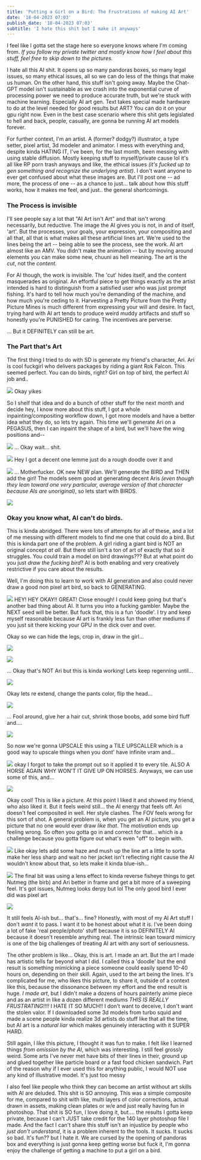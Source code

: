 ```yaml
---
title: 'Putting a Girl on a Bird: The Frustrations of making AI Art'
date: '18-04-2023 07:03'
publish_date: '18-04-2023 07:03'
subtitle: 'I hate this shit but I make it anyways'
---
```


I feel like I gotta set the stage here so everyone knows where I'm coming from. *If you follow my private twitter and mostly know how I feel about this stuff, feel free to skip down to the pictures.*

I hate all this AI shit. It opens up so many pandoras boxes, so many legal issues, so many ethical issues, all so we can do less of the things that make us human. On the other hand, this stuff isn't going away. Maybe the Chat-GPT model isn't sustainable as we crash into the exponential curve of processing power we need to produce accurate truth, but we're stuck with machine learning. Especially AI art gen. Text takes special made hardware to do at the level needed for good results but ART? You can do it on your gpu right now. Even in the best case scenario where this shit gets legislated to hell and back, people, casually, are gonna be running AI art models forever.

For further context, I'm an artist. A (former? dodgy?) illustrator, a type setter, pixel artist, 3d modeler and animator. I mess with everything and, despite kinda HATING IT, I've been, for the last month, been messing with using stable diffusion. Mostly keeping stuff to myself/private cause lol it's all like RP porn trash anyways and like, the ethical issues *(it's fucked up to gen something and recognize the underlying artist)*. I don't want anyone to ever get confused about what these images are. But I'll post one -- ad more, the process of one -- as a chance to just... talk about how this stuff works, how it makes me feel, and just.. the general shortcomings.

### The Process is invisible

I'll see people say a lot that "AI Art isn't Art" and that isn't wrong necessarily, but reductive. The image the AI gives you is not, in and of itself, 'art'. But the processes, your goals, your expression, your compositing and all that, all that  is what makes all these artificial lines art. We're used to the lines being the art -- being able to see the process, see the work. AI art almost like an AMV. You didn't make the animation -- but by moving around elements you can make some new, chuuni as hell meaning. The art is the *cut*, not the *content*.

For AI though, the work is invisible. The 'cut' hides itself, and the content masquerades as original. An effortful piece to get things exactly as the artist intended is hard to distinguish from a satisfied user who was just prompt fishing. It's hard to tell how much you're demanding of the machine, and how much you're ceding to it. Harvesting a Pretty Picture from the Pretty Picture Mines is much different from expressing your will and desire. In fact, trying hard with AI art tends to produce weird muddy artifacts and stuff so honestly you're PUNISHED for caring. The incentives are perverse.

... But it DEFINITELY can still be art.

### The Part that's Art

The first thing I tried to do with SD is generate my friend's character, Ari. Ari is cool fuckgirl who delivers packages by riding a giant Rok Falcon. This seemed perfect. You can do birds, right? Girl on top of bird, the perfect AI job and..

![](0-Original-Fails.jpg) Okay yikes

So I shelf that idea and do a bunch of other stuff for the next month and decide hey, I know more about this stuff, I got a whole inpainting/compositing workflow down, I got more models and have a better idea what they do, so lets try again. This time we'll generate Ari on a PEGASUS, then I can inpaint the shape of a bird, but we'll have the wing positions and--

![](1-Fail1.jpg) ... Okay wait... shit.

![](2-base.jpg) Hey I got a decent one lemme just do a rough doodle over it and 

![](2-gen1.jpg) ... Motherfucker. OK new NEW plan. We'll generate the BIRD and THEN add the girl! The models seem good at generating decent Aris *(even though they lean toward one very particular, average version of that character because AIs are unoriginal)*, so lets start with BIRDS.

![](3-fail.jpg)

### Okay you know what, AI can't do birds.

This is kinda abridged. There were lots of attempts for all of these, and a lot of me messing with different models to find me one that could do a bird. But this is kinda part one of the problem. A girl riding a giant bird is NOT an original concept *at all*. But there still isn't a ton of art of exactly that so it struggles. You could train a model on bird drawings??? But at what point do you just *draw the fucking bird*? AI is both enabling and very creatively restrictive if you care about the results.

Well, I'm doing this to learn to work with AI generation and also could never draw a good non pixel art bird, so back to GENERATING.

![](4-start1.jpg) HEY! HEY OKAY!! GREAT! Close enough! I could keep going but that's another bad thing about AI. It turns you into a fucking gambler. Maybe the NEXT seed will be better. But fuck that, this is a fun 'doodle'. I try and keep myself reasonable because AI art is frankly less fun than other mediums if you just sit there kicking your GPU in the dick over and over.

Okay so we can hide the legs, crop in, draw in the girl...

![](4-start2.jpg)

![](4-start3.jpg)

... Okay that's NOT Ari but this is kinda working! Lets keep regenning until...

![](4-start4.jpg)

Okay lets re extend, change the pants color, flip the head...

![](4-start5.jpg)

... Fool around, give her a hair cut, shrink those boobs, add some bird fluff and....

![](5-ari.jpg)

So now we're gonna UPSCALE this using a TILE UPSCALLER which is a good way to upscale things when you dont' have infinite vram and...

![](6-whoops.jpg) okay I forgot to take the prompt out so it applied it to every tile. ALSO A HORSE AGAIN WHY WON'T IT GIVE UP ON HORSES. Anyways, we can use some of this, and...

![](7-bigger.jpg)

Okay cool! This is like a picture. At this point I liked it and showed my friend, who also liked it. But it feels weird still... the AI energy that feels off. Ari doesn't feel composited in well. Her style clashes. The FOV feels wrong for this sort of shot. A general problem is, when you get an AI picture, you get a picture that no one would ever draw *like that*. The *motivation* ends up feeling wrong. So often you gotta go in and correct for that... which is a challenge because you gotta figure out what's even "off" to begin with.

![](image.jpg) Like okay lets add some haze and mush up the line art a little to sorta make her less sharp and wait no her jacket isn't reflecting right cause the AI wouldn't know about that, so lets make it kinda blue-ish...

![](final.jpg) The final bit was using a lens effect to kinda reverse fisheye things to get Nutmeg (the birb) and Ari better in frame and get a bit more of a sweeping feel. It's got issues, Nutmeg looks derpy but lol The only good bird I ever did was pixel art

![](rok.png)

It still feels AI-ish but... that's... fine? Honestly, with most of my AI Art stuff I don't *want* it to pass. I want it to be honest about what it is. I've been doing a lot of fake 'real people/photo' stuff because it is so DEFINITELY AI because it doesn't resemble anything real. The intrinsic lean toward mimicry is one of the big challenges of treating AI art with any sort of seriousness.

The other problem is like... Okay, this is art. I made an art. But the art I made has artistic tells far beyond what I did. I called this a 'doodle' but the end result is something mimicking a piece someone could easily spend 10-40 hours on, depending on their skill. Again, used to the art being the lines. It's complicated for me, who likes this picture, to share it, outside of a context like this, because the dissonance between my effort and the end result is huge. *I made art*, but I didn't make a dozens of hours painterly anime piece and as an artist in like a dozen different mediums *THIS IS REALLY FRUSTRATING!!!!* I HATE IT SO MUCH!! I don't want to deceive, I don't want the stolen valor. If I downloaded some 3d models from turbo squid and made a scene people kinda realize 3d artists do stuff like that all the time, but AI art is a *natural liar* which makes genuinely interacting with it SUPER HARD.

Still again, I like this picture, I thought it was fun to make. I felt like I learned things *from omission by the AI*, which was interesting. I still feel grossly weird. Some arts I've never met have bits of their lines in their, ground up and glued together like particle board or a fast food chicken sandwich. Part of the reason why if I ever used this for anything public, I would NOT use any kind of illustrative model. It's just too messy

I also feel like people who think they can become an artist without art skills with AI are deluded. This shit is SO annoying. This was a simple composite for me, compared to shit with like, multi layers of color corrections, actual drawn in assets, making clean plates or w/e and just really having fun in photoshop. That shit is SO fun, I love doing it, but.... the results I gotta keep private, because I can't JUST take credit for the 140 layer photoshop file I made. And the fact I can't share this stuff isn't an injustice by people who *just don't understand*, it is a problem inherent to the tools. It sucks. It sucks so bad. It's fun?? but I hate it. We are cursed by the opening of pandoras box and everything is just gonna keep getting worse but fuck it, I'm gonna enjoy the challenge of getting a machine to put a girl on a bird.